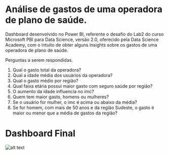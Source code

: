 # Análise de gastos de uma operadora de plano de saúde.
Dashboard desenvolvido no Power BI, referente o desafio do Lab2 do curso Microsoft PBI para Data Science, versão 2.0, oferecido pela Data Science Academy, com o intuito de obter alguns insights sobre os gastos de uma operadora de plano de saúde.

Perguntas a serem respondidas.

1. Qual o gasto total da operadora?
2. Qual a idade média dos usuários da operadora?
3. Qual o gasto médio por região?
4. Qual faixa etária possui maior gasto com seguro saúde por região?
5. O aumento da idade influencia no imc?
6. Quem tem maior gasto, homens ou mulheres?
7. Se o usuário for mulher, o imc é acima ou abaixo
da média?
8. Se for homem, com mais de 50 anos e da região Sudeste, o gasto é maior ou menor que a média de gastos da região?


# Dashboard Final

![alt text](https://github.com/GumaFernando/PlanoDeSaude/blob/main/lab2.PNG)
